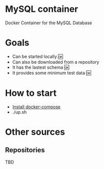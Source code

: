 # MySQL container
Docker Container for the MySQL Database 

# Goals
- Can be started locally :ok:
- Can also be downloaded from a repository
- It has the lastest schema :ok:
- It provides some minimum test data :ok:

# How to start
- [Install docker-compose](https://docs.docker.com/compose/install/)
- ./up.sh

# Other sources
## Repositories 
TBD
